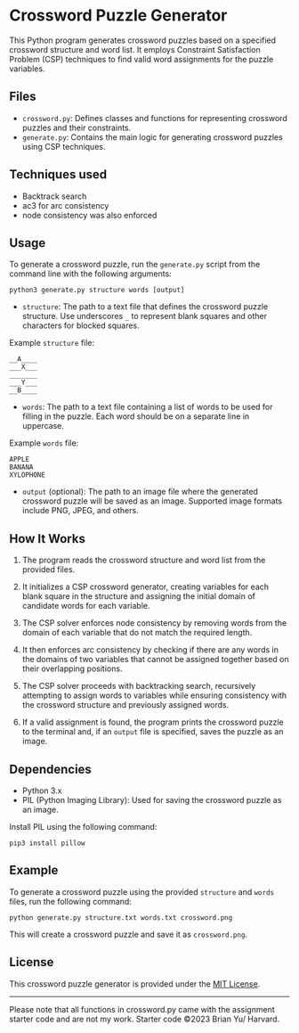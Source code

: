 # Crossword Puzzle Generator

This Python program generates crossword puzzles based on a specified crossword structure and word list. It employs Constraint Satisfaction Problem (CSP) techniques to find valid word assignments for the puzzle variables.

## Files

- `crossword.py`: Defines classes and functions for representing crossword puzzles and their constraints.
- `generate.py`: Contains the main logic for generating crossword puzzles using CSP techniques.

## Techniques used
- Backtrack search
- ac3 for arc consistency
- node consistency was also enforced

## Usage

To generate a crossword puzzle, run the `generate.py` script from the command line with the following arguments:

```shell
python3 generate.py structure words [output]
```

- `structure`: The path to a text file that defines the crossword puzzle structure. Use underscores `_` to represent blank squares and other characters for blocked squares.

Example `structure` file:
```
__A____
___X___
_______
___Y___
__B____
```

- `words`: The path to a text file containing a list of words to be used for filling in the puzzle. Each word should be on a separate line in uppercase.

Example `words` file:
```
APPLE
BANANA
XYLOPHONE
```

- `output` (optional): The path to an image file where the generated crossword puzzle will be saved as an image. Supported image formats include PNG, JPEG, and others.

## How It Works

1. The program reads the crossword structure and word list from the provided files.

2. It initializes a CSP crossword generator, creating variables for each blank square in the structure and assigning the initial domain of candidate words for each variable.

3. The CSP solver enforces node consistency by removing words from the domain of each variable that do not match the required length.

4. It then enforces arc consistency by checking if there are any words in the domains of two variables that cannot be assigned together based on their overlapping positions.

5. The CSP solver proceeds with backtracking search, recursively attempting to assign words to variables while ensuring consistency with the crossword structure and previously assigned words.

6. If a valid assignment is found, the program prints the crossword puzzle to the terminal and, if an `output` file is specified, saves the puzzle as an image.

## Dependencies

- Python 3.x
- PIL (Python Imaging Library): Used for saving the crossword puzzle as an image.

Install PIL using the following command:

```shell
pip3 install pillow
```

## Example

To generate a crossword puzzle using the provided `structure` and `words` files, run the following command:

```shell
python generate.py structure.txt words.txt crossword.png
```

This will create a crossword puzzle and save it as `crossword.png`.

## License

This crossword puzzle generator is provided under the [MIT License](LICENSE).

---

Please note that all functions in crossword.py came with the assignment starter code and are not my work. Starter code ©2023 Brian Yu/ Harvard.
